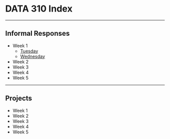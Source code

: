 # DATA 310 Index
---
## Informal Responses
* Week 1
  + [Tuesday](tuesday1.md)
  + [Wednesday](wednesday1.md)
* Week 2
* Week 3
* Week 4
* Week 5
---
## Projects
* Week 1
* Week 2
* Week 3
* Week 4
* Week 5